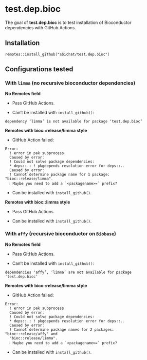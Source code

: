 
<!-- README.md is generated from README.Rmd. Please edit that file -->

# test.dep.bioc

The goal of **test.dep.bioc** is to test installation of Bioconductor
dependencies with GitHub Actions.

## Installation

    remotes::install_github("abichat/test.dep.bioc")

## Configurations tested

### With `limma` (no recursive bioconductor dependencies)

**No Remotes field**

- Pass GitHub Actions.

- Can’t be installed with `install_github()`:

<!-- -->

    dependency ‘limma’ is not available for package ‘test.dep.bioc’

**Remotes with bioc::release/limma style**

- GitHub Action failed:

<!-- -->

    Error: 
      ! error in pak subprocess
      Caused by error: 
      ! Could not solve package dependencies:
      * deps::.: ! pkgdepends resolution error for deps::..
      Caused by error: 
      ! Cannot determine package name for 1 package: "bioc::release/limma".
      ℹ Maybe you need to add a `<packagename>=` prefix?

- Can be installed with `install_github()`.

**Remotes with bioc::limma style**

- Pass GitHub Actions.

- Can be installed with `install_github()`.

### With `affy` (recursive bioconductor on `Biobase`)

**No Remotes field**

- Pass GitHub Actions.

- Can’t be installed with `install_github()`:

<!-- -->

    dependencies ‘affy’, ‘limma’ are not available for package ‘test.dep.bioc’

**Remotes with bioc::release/limma style**

- GitHub Action failed:

<!-- -->

    Error: 
      ! error in pak subprocess
      Caused by error: 
      ! Could not solve package dependencies:
      * deps::.: ! pkgdepends resolution error for deps::..
      Caused by error: 
      ! Cannot determine package names for 2 packages: "bioc::release/affy" and
      "bioc::release/limma".
      ℹ Maybe you need to add a `<packagename>=` prefix?

- Can be installed with `install_github()`.
